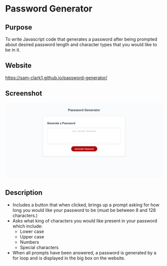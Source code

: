 # Password Generator

## Purpose
To write Javascript code that generates a password after being prompted about desired password length and character types that you would like to be in it. 

## Website
https://sam-clark1.github.io/password-generator/


## Screenshot
<img src = "./assets/images/pass-gen-ss.png" alt = "password generator" />

## Description
- Includes a button that when clicked, brings up a prompt asking for how long you would like your password to be (must be between 8 and 128 characters.)
- Asks what king of characters you would like present in your password which include:
    - Lower case
    - Upper case
    - Numbers
    - Special characters
- When all prompts have been answered, a password is generated by a for loop and is displayed in the big box on the website. 